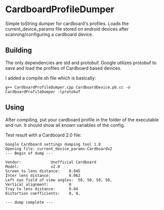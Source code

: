# CardboardProfileDumper
Simple toString dumper for cardboard's profiles. 
Loads the current_device_params file stored on android devices after scanning/configuring a cardboard device.

## Building ##

The only dependencies are std and protobuf.
Google utilizes protobuf to save and load the profiles of Cardboard based devices.

I added a compile.sh file which is basically:

    g++ CardboardProfileDumper.cpp CardboardDevice.pb.cc -o CardboardProfileDumper -lprotobuf
  
## Using ##

After compiling, put your cardboard profile in the folder of the executable and run.
It should show all known variables of the config.

Test result with a Cardboard 2.0 file:

    Google Cardboard settings dumping tool 1.0
    Opening file: current_device_params-Cardboardv2
    --- Begin of dump ---
    
    Vendor: 			Unofficial Cardboard
    Model: 				v2.0
    Screen to lens distance: 	0.045
    Inter lens distance: 		0.062
    Left eye field of view angles: 	50, 50, 50, 50, 
    Vertical alignment: 		0
    Tray to lens distance: 		0.04
    Distortion coefficients: 	0, 0, 
    
    --- dump complete ---
